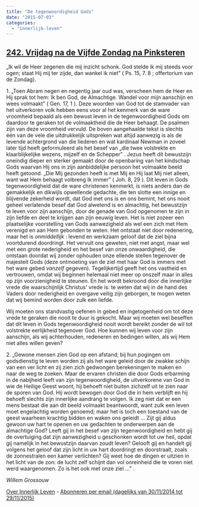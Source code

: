 ```yaml
---
title: "De tegenwoordigheid Gods"
date: "2015-07-03"
categories: 
  - "innerlijk-leven"
---
```


## [242\. Vrijdag na de Vijfde Zondag na Pinksteren](http://ift.tt/1T94ChM)

„Ik wil de Heer zegenen die mij inzicht schonk. God stelde ik mij steeds voor ogen; staat Hij mij ter zijde, dan wankel ik niet” ( Ps. 15, 7. 8 ; offertorium van de Zondag).

1\. „Toen Abram negen en negentig jaar oud was, verscheen hem de Heer en Hij sprak tot hem: Ik ben God, de Almachtige. Wandel voor mijn aanschijn en wees volmaakt” ( Gen. 17, 1 ). Deze woorden van God tot de stamvader van het uitverkoren volk hebben eens voor al het kenmerk van de ware vroomheid bepaald als een bewust leven in de tegenwoordigheid Gods om daardoor te geraken tot de volmaaktheid die de Heer behaagt. De psalmen zijn van deze vroomheid vervuld. De boven aangehaalde tekst is slechts één van de vele die uitdrukkelijk uitspreken wat altijd aanwezig is als de levende achtergrond van die liederen en wat kardinaal Newman in zoveel later tijd heeft geformuleerd als het besef van „die twee volstrekte en klaarblijkelijke wezens, mijzelf en de Schepper” . Jezus heeft dit bewustzijn oneindig dieper en sterker gemaakt door de openbaring van het kindschap Gods waarvan Hij ons in zijn aanbiddelijke persoon het volmaakte beeld heeft getoond. „Die Mij gezonden heeft is met Mij en Hij laat Mij niet alleen, want wat Hem behaagt volbreng Ik immer” ( Joh. 8, 29 ). Dit leven in Gods tegenwoordigheid dat de ware christenen kenmerkt, is niets anders dan de gemakkelijk en dikwijls opwellende gedachte, die ten slotte een innige en blijvende zekerheid wordt, dat God met ons is en ons bemint, het ons nooit geheel verlatende besef dat God alwetend is en almachtig, het bewustzijn te leven voor zijn aanschijn, door de genade van God opgenomen te zijn in zijn liefde en deel te krijgen aan zijn eeuwig leven. Het is niet zozeer een plaatselijke voorstelling van Gods aanwezigheid als wel een zich met Hem verenigd en aan Hem gebonden te weten. Het ontstaat niet door redenering, maar het is _onmiddellijk_ : levend en werkzaam geloof dat de ziel bijna voortdurend doordringt. Het vervult ons geweten, niet met angst, maar wel met een grote nederigheid en het besef van onze onwaardigheid, die ontstaan doordat wij zonder ophouden onze ellende stellen tegenover de majesteit Gods (deze ontmoeting van de ziel met haar God is immers met het ware gebed _vanzelf_ gegeven). Tegelijkertijd geeft het ons vastheid en vertrouwen, omdat wij beginnen helemaal niet meer op onszelf maar in alles op zijn voorzienigheid te steunen. En het wordt bekroond door die innerlijke vrede die waarschijnlijk Christus' vrede is: te weten dat wij in de hand des Vaders door nederigheid en overgave veilig zijn geborgen, te mogen weten dat wij bemind worden door zulk een liefde.

Wij moeten ons standvastig oefenen in gebed en ingetogenheid om tot deze vrede te geraken die nooit te duur is gekocht. Maar wij moeten wel beseffen dat dit leven in Gods tegenwoordigheid nooit wordt bereikt zonder de wil tot volstrekte eerlijkheid tegenover God. Hoe kunnen wij leven voor zijn aanschijn, als wij achterhouden, redeneren en bedingen willen, als wij Hem niet alles willen geven?

2\. „Gewone mensen zien God op een afstand; bij hun pogingen om godsdienstig te leven worden zij als het ware geleid door de zwakke schijn van een ver licht en zij zien zich gedwongen berekeningen te maken en naar de weg te zoeken. Maar de ervaren christen die door Gods erbarming in de nabijheid leeft van zijn tegenwoordigheid, de uitverkorene van God in wie de Heilige Geest woont, hij behoeft niet buiten zichzelf uit te zien naar de sporen van God. Hij wordt bewogen door God die in hem verblijft en hij behoeft slechts zijn innerlijke aandrang te volgen. Ik zeg niet dat er een mens bestaat die aan dit beeld volmaakt beantwoordt, want zulk een leven moet engelachtig worden genoemd; maar het is toch een toestand van de geest waarheen krachtig bidden en waken ons geleidt … Zijt gij aldus gewoon uw hart te openen en uw gedachten te onderwerpen aan de almachtige God? Leeft gij in het besef van zijn tegenwoordigheid en hebt gij de overtuiging dat zijn aanwezigheid u geschonken wordt tot uw heil, opdat gij namelijk in het bewustzijn daarvan zoudt leven? Gelooft gij en handelt gij volgens het geloof dat zijn licht in uw hart doordringt en doorstraalt, zoals de zonnestralen een kamer verlichten? Gij weet hoe de dingen er uitzien in het licht van de zon: de lucht zelf schijnt dan vol onreinheid die te voren niet werd waargenomen. Zo is het ook met onze ziel …” .

_Willem Grossouw_

[Over Innerlijk Leven](http://ift.tt/1y6X5mY) - [Abonneren per email (dagelijks van 30/11/2014 tot 29/11/2015)](http://eepurl.com/9P3DT)
